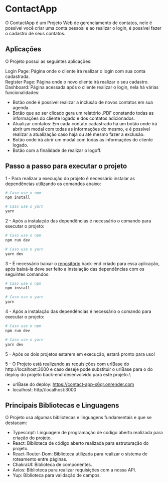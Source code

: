 # ContactApp

O ContactApp é um Projeto Web de gerenciamento de contatos, nele é possível você criar uma conta pessoal
e ao realizar o login, é possível fazer o cadastro de seus contatos.

## Aplicações

O Projeto possui as seguintes aplicações:

Login Page: Página onde o cliente irá realizar o login com sua conta cadastrada.\
Register Page: Página onde o novo cliente irá realizar o seu cadastro.\
Dashboard: Página acessada após o cliente realizar o login, nela há várias funcionalidades:
  - Botão onde é possivel realizar a inclusão de novos contatos em sua agenda.
  - Botão que ao ser clicado gera um relatório .PDF constando todas as informações do cliente logado e dos contatos adicionados.
  - Atualizar contatos: Em cada contato cadastrado há um botão onde irá abrir um modal com todas as informações do mesmo,
e é possível realizar a atualização caso haja ou até mesmo fazer a exclusão.
  - Botão onde irá abrir um modal com todas as informações do cliente logado.
  - Botão com a finalidade de realizar o logoff.

## Passo a passo para executar o projeto

1 - Para realizar a execução do projeto é necessário instalar as dependências utilizando os comandos abaixo:
```bash
# Caso use o npm
npm install

# Caso use o yarn
yarn
```

2 - Após a instalação das dependências é necessário o comando para executar o projeto:
```bash
# Caso use o npm
npm run dev

# Caso use o yarn
yarn dev
```

3 - É necessário baixar o [repositório](https://github.com/Lisboaseyth/back-project-kenzie) back-end criado para essa aplicação, após baixá-la deve ser feito a instalação das dependências com os seguintes comandos:
```bash
# Caso use o npm
npm install

# Caso use o yarn
yarn
```

4 - Após a instalação das dependências é necessário o comando para executar o projeto:
```bash
# Caso use o npm
npm run dev

# Caso use o yarn
yarn dev
```

5 - Após os dois projetos estarem em execução, estará pronto para uso!

5 - O Projeto está realizando as requisições com urlBase do http://localhost:3000 e caso deseje pode substituir o urlBase para o do deploy do projeto back-end desenvolvido para este projeto.\
  - urlBase do deploy: https://contact-app-x6qr.onrender.com
  - localhost: http//localhost:3000
 
## Principais Bibliotecas e Linguagens

O Projeto usa algumas bibliotecas e linguagens fundamentais e que se destacam:

  - Typescript: Linguagem de programação de código aberto realizada para criação do projeto.
  - React: Bibiloteca de código aberto realizada para estruturação do projeto.
  - React-Router-Dom: Biblioteca utilizada para realizar o sistema de roteamento entre páginas.
  - ChakraUI: Biblioteca de componentes.
  - Axios: Biblioteca para realizar requisições com a nossa API.
  - Yup: Biblioteca para validação de campos.
